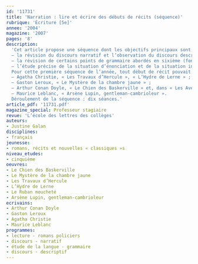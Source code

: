 ```yaml
---
id: '11731'
title: 'Narration : lire et écrire des débuts de récits (séquence)'
rubrique: 'Écriture [5e]'
annee: '2004'
magazine: '2007'
pages: '8'
description: 
  'Cet article propose une séquence dont les objectifs principaux sont :
  – la révision du discours narratif et l’observation du discours descriptif ;
  – la révision de certains points de grammaire abordés en sixième (fonctions essentielles de la phrase – sujet, COD, COI et COS), passé composé et imparfait, chaîne des accords, approche des compléments circonstanciels de lieu et de temps ;
  – l’étude précise de la situation d’énonciation et de la situation initiale pour préparer les élèves à la lecture de récits longs.
  Pour cette première séquence de l’année, tout début de récit pouvait convenir. Pour autant, l’idéal est de lier thématiquement les extraits choisis. Le thème du récit policier permet une liaison facile avec la deuxième séance. On peut, par exemple, étudier des extraits des premières pages des textes suivants :
  – Agatha Christie, « Les Travaux d’Hercule », « L’Hydre de Lerne » ;
  – Gaston Leroux, « Le Mystère de la chambre jaune » ;
  – Arthur Conan Doyle, « Le Chien des Baskerville » et, dans « Les Aventures de Sherlock Holmes », « Le Ruban moucheté » ;
  – Maurice Leblanc, « Arsène Lupin, gentleman-cambrioleur ».
  Déroulement de la séquence : dix séances.'
article_pdf: '11731.pdf'
magazine_special: Professeur stagiaire
revue: 'L’école des lettres des collèges'
auteurs:
- Justine Galan
disciplines:
- français
jeunesse:
- romans, récits et nouvelles « classiques »s
niveau_etudes:
- cinquième
oeuvres:
- Le Chien des Baskerville
- Le Mystère de la chambre jaune
- Les Travaux d’Hercule
- L’Hydre de Lerne
- Le Ruban moucheté
- Arsène Lupin, gentleman-cambrioleur
ecrivains:
- Arthur Conan Doyle
- Gaston Leroux
- Agatha Christie
- Maurice Leblanc
programmes:
- lecture - romans policiers
- discours - narratif
- étude de la langue - grammaire
- discours - descriptif
---
```

